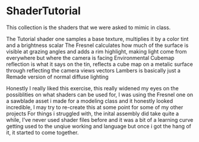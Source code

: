 # ShaderTutorial

This collection is the shaders that we were asked to mimic in class. 

The Tutorial shader one samples a base texture, multiplies it by a color tint and a brightness scalar
The Fresnel calculates how much of the surface is visible at grazing angles and adds a rim highlight, making light come from everywhere but where the camera is facing 
Environmental Cubemap reflection is what it says on the tin, reflects a cube map on a metalic surface through reflecting the camera views vectors
Lambers is basically just a Remade version of normal diffuse lighting

Honestly I really liked this exercise, this really widened my eyes on the possiblities on what shaders can be used for, I was using the Fresnel one on a sawblade asset i made for a modeling class and it honestly looked incredible, I may try to re-create this at some point for some of my other projects
For things i struggled with, the inital assembly did take quite a while, I've never used shader files before and it was a bit of a learning curve getting used to the unqiue working and language but once i got the hang of it, it started to come together.